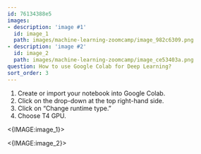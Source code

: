 ```yaml
---
id: 76134388e5
images:
- description: 'image #1'
  id: image_1
  path: images/machine-learning-zoomcamp/image_982c6309.png
- description: 'image #2'
  id: image_2
  path: images/machine-learning-zoomcamp/image_ce53403a.png
question: How to use Google Colab for Deep Learning?
sort_order: 3
---
```


1. Create or import your notebook into Google Colab.
2. Click on the drop-down at the top right-hand side.
3. Click on “Change runtime type.”
4. Choose T4 GPU.

<{IMAGE:image_1}>

<{IMAGE:image_2}>